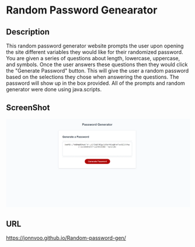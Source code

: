 # Random Password Genearator

## Description 
This random password generator website prompts the user upon opening the site different variables they would like for their randomized password. You are given a series of questions about length, lowercase, uppercase, and symbols. Once the user answers these questions then they would click the "Generate Password" button. This will give the user a random password based on the selections they chose when answering the questions. The password will show up in the box provided. All of the prompts and random generator were done using java.scripts. 

## ScreenShot
![Screenshot](./assets/Screenshot/PasswordGen.PNG)  

## URL
https://jonnvoo.github.io/Random-password-gen/ 
